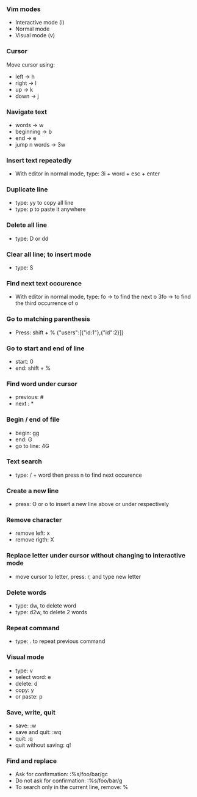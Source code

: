 ### Vim modes
  - Interactive mode (i)
  - Normal mode
  - Visual mode (v)

### Cursor
Move cursor using:
  - left -> h
  - right -> l 
  - up -> k
  - down -> j

### Navigate text
  - words -> w
  - beginning -> b
  - end -> e
  - jump n words -> 3w

### Insert text repeatedly
  -  With editor in normal mode, type: 
     3i + word + esc + enter

### Duplicate line
  - type: yy to copy all line
  - type: p to paste it anywhere

### Delete all line
  - type: D or dd

### Clear all line; to insert mode
  - type: S

### Find next text occurence
  -  With editor in normal mode, type:
     fo -> to find the next o
     3fo -> to find the third occurrence of o

### Go to matching parenthesis
  - Press: shift + % {"users":[{"id:1"},{"id":2}]}

### Go to start and end of line
  - start: 0
  - end: shift + %

### Find word under cursor
  - previous: #
  - next : *

### Begin / end of file
  - begin: gg
  - end: G
  - go to line: 4G

### Text search
  - type: / + word
    then press n to find next occurence

### Create a new line
  - press: O or o to insert a new line above or under respectively

### Remove character
  - remove left: x
  - remove rigth: X

### Replace letter under cursor without changing to interactive mode
  - move cursor to letter, press: r, and type new letter

### Delete words
  - type: dw, to delete word
  - type: d2w, to delete 2 words

### Repeat command
  - type: . to repeat previous command  

### Visual mode
  - type: v
  - select word: e
  - delete: d
  - copy: y
  - or paste: p

### Save, write, quit
  - save: :w
  - save and quit: :wq
  - quit: :q
  - quit without saving: q!

### Find and replace
  - Ask for confirmation: :%s/foo/bar/gc  
  - Do not ask for confirmation: :%s/foo/bar/g
  - To search only in the current line, remove: %
